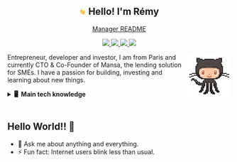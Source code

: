 <h2 align="center"><img src="assets/Hi.gif" width="15px"> Hello! I'm Rémy</h2>
<p align="center">
  <a href="manager_readme.md">Manager README</a>
</p>

<p align="center">
<a href="https://www.linkedin.com/in/remy-tinco/"><img src="https://img.shields.io/badge/linkedin-%230077B5.svg?&style=for-the-badge&logo=linkedin&logoColor=white" height=20>
</a>
<a href="mailto:tinco.remy@gmail.com">
<img src="https://img.shields.io/badge/gmail-%23D14836.svg?&style=for-the-badge&logo=gmail&logoColor=white" height=20 />
</a>
<a href="https://t.me/remytinco">
<img src="https://img.shields.io/badge/telegram-0088CC.svg?&style=for-the-badge&logo=telegram&logoColor=white" height=20 />
</a>
<a href="https://twitter.com/RemyTinco"><img src="https://img.shields.io/badge/twitter-%231DA1F2.svg?&style=for-the-badge&logo=twitter&logoColor=white" height=20>
</a>
</p>

<img align='right' src='assets/octopus.gif' width='100"'>

Entrepreneur, developer and investor, I am from Paris and currently CTO & Co-Founder of Mansa, the lending solution for SMEs. I have a passion for building, investing and learning about new things.

<details>
  <summary><b>🖥️ &nbsp;Main tech knowledge</b></summary>
  <br/>

![JavaScript](https://img.shields.io/badge/JAVASCRIPT-323330.svg?&style=flat-square&logo=javascript&logoColor=%23F7DF1E)&nbsp;
![TypeScript](https://img.shields.io/badge/TYPESCRIPT-%23007ACC.svg?&style=flat-square&logo=typescript&logoColor=white)&nbsp;
![Python](https://img.shields.io/badge/PYTHON-3776AB.svg?&style=flat-square&logo=python&logoColor=white)&nbsp;\
![Git](https://img.shields.io/badge/GIT-%23F05033.svg?&style=flat-square&logo=git&logoColor=white)&nbsp;
![Docker](https://img.shields.io/badge/DOCKER-2496ED.svg?&style=flat-square&logo=docker&logoColor=white)&nbsp;
![SonarQube](https://img.shields.io/badge/SONARQUBE-4E9BCD.svg?&style=flat-square&logo=sonarqube&logoColor=white)&nbsp;\
![Postgres](https://img.shields.io/badge/POSTGRES-%23316192.svg?&style=flat-square&logo=postgresql&logoColor=white)&nbsp;
![Redis](https://img.shields.io/badge/REDIS-DC382D.svg?&style=?style=flat-square&logo=redis&logoColor=white)&nbsp;
![SQLite](https://img.shields.io/badge/SQLITE-003B57.svg?&style=flat-square&logo=sqlite&logoColor=white)&nbsp;\
![REST API](https://img.shields.io/badge/REST-02569B.svg?&style=flat-square&logo=rest&logoColor=white)&nbsp;
![NodeJS](https://img.shields.io/badge/NODEJS-339933.svg?&style=flat-square&logo=node.js&logoColor=white)&nbsp;
![NestJS](https://img.shields.io/badge/NESTJS-E0234E.svg?&style=flat-square&logo=nestjs&logoColor=white)&nbsp;\
![Kubernetes](https://img.shields.io/badge/KUBERNETES-326CE5.svg?&style=flat-square&logo=kubernetes&logoColor=white)&nbsp;
![LINUX](https://img.shields.io/badge/LINUX-FCC624?style=flat-square&logo=linux&logoColor=black)&nbsp;
![VSCode](https://img.shields.io/badge/VSCODE-007ACC.svg?&style=flat-square&logo=visual-studio-code)&nbsp;
![GCP](https://img.shields.io/badge/GOOGLE%20CLOUD%20PLATAFORM-4285F4.svg?&style=flat-square&logo=google-cloud&logoColor=white)&nbsp;\
![Onion Architecture](https://img.shields.io/badge/ONION%20ARCHITECTURE-A81C7D.svg?&style=flat-square&logoColor=white)&nbsp;
![BDD](https://img.shields.io/badge/BEHAVIOR%20DD-4479A1.svg?&style=flat-square&logo=bdd&logoColor=white)&nbsp;
![Clean Architecture](https://img.shields.io/badge/CLEAN%20ARCHITECTURE-6DB33F.svg?&style=flat-square&logoColor=white)&nbsp;
![Hexagonal Architecture](https://img.shields.io/badge/HEXAGONAL-2496ED.svg?&style=flat-square&logoColor=white)&nbsp;
![DDD](https://img.shields.io/badge/DOMAIN%20DD-02569B.svg?&style=flat-square&logo=ddd&logoColor=white)&nbsp;
![TDD](https://img.shields.io/badge/TEST%20DD-E34F26.svg?&style=flat-square&logo=tdd&logoColor=white)&nbsp;\
![PMBOK](https://img.shields.io/badge/PMBOK-DD0031.svg?&style=flat-square&logo=ddd&logoColor=white)&nbsp;
![SCRUM](https://img.shields.io/badge/SCRUM-6DB33F.svg?&style=flat-square&logo=ddd&logoColor=white)&nbsp;

</details>
 <br/>
 
## Hello World!! 🤔

* 💬 Ask me about anything and everything.
* ⚡ Fun fact: Internet users blink less than usual.
